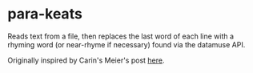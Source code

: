 # para-keats

Reads text from a file, then replaces the last word of each line with a rhyming word (or near-rhyme if necessary) found via the datamuse API.

Originally inspired by Carin's Meier's post [here](http://howistart.org/posts/clojure/1/index.html).
